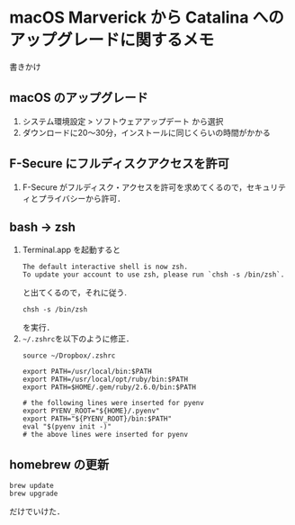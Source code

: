 # macOS Marverick から Catalina へのアップグレードに関するメモ
書きかけ
## macOS のアップグレード
1. システム環境設定 > ソフトウェアアップデート から選択
2. ダウンロードに20〜30分，インストールに同じくらいの時間がかかる
## F-Secure にフルディスクアクセスを許可
1. F-Secure がフルディスク・アクセスを許可を求めてくるので，セキュリティとプライバシーから許可．
## bash → zsh
1. Terminal.app を起動すると
    ```
    The default interactive shell is now zsh.
    To update your account to use zsh, please run `chsh -s /bin/zsh`.
    ```
    と出てくるので，それに従う.
    ```
    chsh -s /bin/zsh
    ```
    を実行．
2. ```~/.zshrc```を以下のように修正．
   ```
   source ~/Dropbox/.zshrc

   export PATH=/usr/local/bin:$PATH
   export PATH=/usr/local/opt/ruby/bin:$PATH
   export PATH=$HOME/.gem/ruby/2.6.0/bin:$PATH
   
   # the following lines were inserted for pyenv
   export PYENV_ROOT="${HOME}/.pyenv"
   export PATH="${PYENV_ROOT}/bin:$PATH"
   eval "$(pyenv init -)"
   # the above lines were inserted for pyenv
   ```
## homebrew の更新
```
brew update
brew upgrade
```
だけでいけた．
